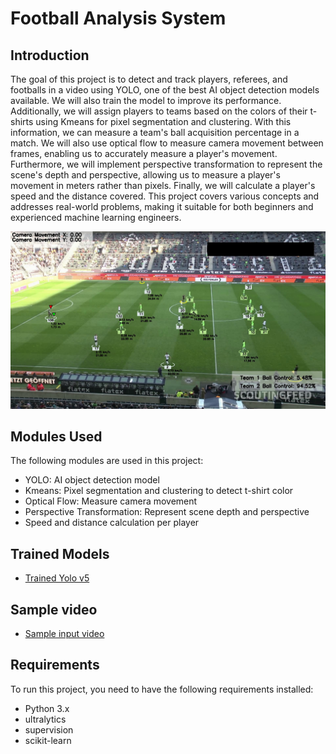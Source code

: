 # Football Analysis System 

## Introduction
The goal of this project is to detect and track players, referees, and footballs in a video using YOLO, one of the best AI object detection models available. We will also train the model to improve its performance. Additionally, we will assign players to teams based on the colors of their t-shirts using Kmeans for pixel segmentation and clustering. With this information, we can measure a team's ball acquisition percentage in a match. We will also use optical flow to measure camera movement between frames, enabling us to accurately measure a player's movement. Furthermore, we will implement perspective transformation to represent the scene's depth and perspective, allowing us to measure a player's movement in meters rather than pixels. Finally, we will calculate a player's speed and the distance covered. This project covers various concepts and addresses real-world problems, making it suitable for both beginners and experienced machine learning engineers.

![Screenshot](output_videos/scs.png)

## Modules Used
The following modules are used in this project:
- YOLO: AI object detection model
- Kmeans: Pixel segmentation and clustering to detect t-shirt color
- Optical Flow: Measure camera movement
- Perspective Transformation: Represent scene depth and perspective
- Speed and distance calculation per player

## Trained Models
- [Trained Yolo v5](https://drive.google.com/file/d/1yJjYi0qauOsHUr61qVa13HrKr9cAKjWH/view?usp=sharing)

## Sample video
-  [Sample input video](https://drive.google.com/file/d/1P9R3_Di29BY4PQTAD1_e4Qh5zDC5NsR0/view?usp=sharing)

## Requirements
To run this project, you need to have the following requirements installed:
- Python 3.x
- ultralytics
- supervision
- scikit-learn